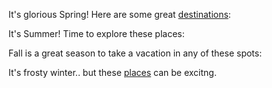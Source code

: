 It's glorious Spring! Here are some great [destinations](spring/spring.md):

It's Summer! Time to explore these places:

Fall is a great season to take a vacation in any of these spots:

It's frosty winter.. but these [places](winter/winter.md) can be excitng.